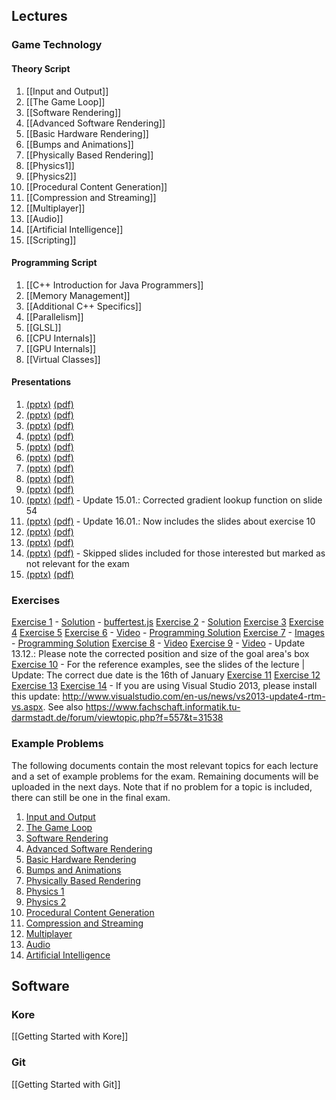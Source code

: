 ## Lectures
### Game Technology
#### Theory Script
1. [[Input and Output]]
2. [[The Game Loop]]
3. [[Software Rendering]]
4. [[Advanced Software Rendering]]
5. [[Basic Hardware Rendering]]
6. [[Bumps and Animations]]
7. [[Physically Based Rendering]]
8. [[Physics1]]
9. [[Physics2]]
10. [[Procedural Content Generation]]
11. [[Compression and Streaming]]
12. [[Multiplayer]]
13. [[Audio]]
14. [[Artificial Intelligence]]
15. [[Scripting]]

#### Programming Script
1. [[C++ Introduction for Java Programmers]]
2. [[Memory Management]]
3. [[Additional C++ Specifics]]
4. [[Parallelism]]
5. [[GLSL]]
6. [[CPU Internals]]
7. [[GPU Internals]]
8. [[Virtual Classes]]


#### Presentations
1. [(pptx)](/wiki/slides/gametech1.pptx) [(pdf)](/wiki/slides/gametech1.pdf)
2. [(pptx)](/wiki/slides/gametech2.pptx) [(pdf)](/wiki/slides/gametech2.pdf)
3. [(pptx)](/wiki/slides/gametech3.pptx) [(pdf)](/wiki/slides/gametech3.pdf)
4. [(pptx)](/wiki/slides/gametech4.pptx) [(pdf)](/wiki/slides/gametech4.pdf)
5. [(pptx)](/wiki/slides/gametech5.pptx) [(pdf)](/wiki/slides/gametech5.pdf)
6. [(pptx)](/wiki/slides/gametech6.pptx) [(pdf)](/wiki/slides/gametech6.pdf)
7. [(pptx)](/wiki/slides/gametech7.pptx) [(pdf)](/wiki/slides/gametech7.pdf)
8. [(pptx)](/wiki/slides/gametech8.pptx) [(pdf)](/wiki/slides/gametech8.pdf)
9. [(pptx)](/wiki/slides/gametech9.pptx) [(pdf)](/wiki/slides/gametech9.pdf)
10. [(pptx)](/wiki/slides/gametech10.pptx) [(pdf)](/wiki/slides/gametech10.pdf) - Update 15.01.: Corrected gradient lookup function on slide 54
11. [(pptx)](/wiki/slides/gametech11.pptx) [(pdf)](/wiki/slides/gametech11.pdf) - Update 16.01.: Now includes the slides about exercise 10
12. [(pptx)](/wiki/slides/gametech12.pptx) [(pdf)](/wiki/slides/gametech12.pdf)
13. [(pptx)](/wiki/slides/gametech13.pptx) [(pdf)](/wiki/slides/gametech13.pdf)
14. [(pptx)](/wiki/slides/gametech14.pptx) [(pdf)](/wiki/slides/gametech14.pdf) - Skipped slides included for those interested but marked as not relevant for the exam
15. [(pptx)](/wiki/slides/gametech15.pptx) [(pdf)](/wiki/slides/gametech15.pdf)

### Exercises
[Exercise 1](/wiki/exercises/gametech-ex1.pdf) - [Solution](/wiki/exercises/gametech-ex1_solution.pdf) - [buffertest.js](http://ktxsoftware.com/buffertest.js)
[Exercise 2](/wiki/exercises/gametech-ex2.pdf) - [Solution](/wiki/exercises/gametech-ex2_solution.pdf)
[Exercise 3](/wiki/exercises/gametech-ex3.pdf)
[Exercise 4](/wiki/exercises/gametech-ex4.pdf)
[Exercise 5](/wiki/exercises/gametech-ex5.pdf)
[Exercise 6](/wiki/exercises/gametech-ex6.pdf) - [Video](/wiki/exercises/exercise6.mp4) - [Programming Solution](https://github.com/KTXSoftware/Exercise6-Solution.git)
[Exercise 7](/wiki/exercises/gametech-ex7.pdf) - [Images](Exercise-7-Images) - [Programming Solution](https://github.com/KTXSoftware/Exercise7-Solution.git)
[Exercise 8](/wiki/exercises/gametech-ex8.pdf) - [Video](/wiki/exercises/exercise8.mp4)
[Exercise 9](/wiki/exercises/gametech-ex9.pdf) - [Video](/wiki/exercises/exercise9.mp4) - Update 13.12.: Please note the corrected position and size of the goal area's box
[Exercise 10](/wiki/exercises/gametech-ex10.pdf) - For the reference examples, see the slides of the lecture | Update: The correct due date is the 16th of January
[Exercise 11](/wiki/exercises/gametech-ex11.pdf)
[Exercise 12](/wiki/exercises/gametech-ex12.pdf)
[Exercise 13](/wiki/exercises/gametech-ex13.pdf)
[Exercise 14](/wiki/exercises/gametech-ex14.pdf) - If you are using Visual Studio 2013, please install this update: http://www.visualstudio.com/en-us/news/vs2013-update4-rtm-vs.aspx. See also https://www.fachschaft.informatik.tu-darmstadt.de/forum/viewtopic.php?f=557&t=31538

### Example Problems
The following documents contain the most relevant topics for each lecture and a set of example problems for the exam. Remaining documents will be uploaded in the next days. Note that if no problem for a topic is included, there can still be one in the final exam.
1. [Input and Output](/wiki/examples/examples1.pdf)
2. [The Game Loop](/wiki/examples/examples2.pdf)
3. [Software Rendering](/wiki/examples/examples3.pdf)
4. [Advanced Software Rendering](/wiki/examples/examples4.pdf)
5. [Basic Hardware Rendering](/wiki/examples/examples5.pdf)
6. [Bumps and Animations](/wiki/examples/examples6.pdf)
7. [Physically Based Rendering](/wiki/examples/examples7.pdf)
8. [Physics 1](/wiki/examples/examples8.pdf)
9. [Physics 2](/wiki/examples/examples9.pdf)
10. [Procedural Content Generation](/wiki/examples/examples10.pdf)
11. [Compression and Streaming](/wiki/examples/examples11.pdf)
12. [Multiplayer](/wiki/examples/examples12.pdf)
13. [Audio](/wiki/examples/examples13.pdf)
14. [Artificial Intelligence](/wiki/examples/examples14.pdf)


## Software
### Kore
[[Getting Started with Kore]]

### Git
[[Getting Started with Git]]